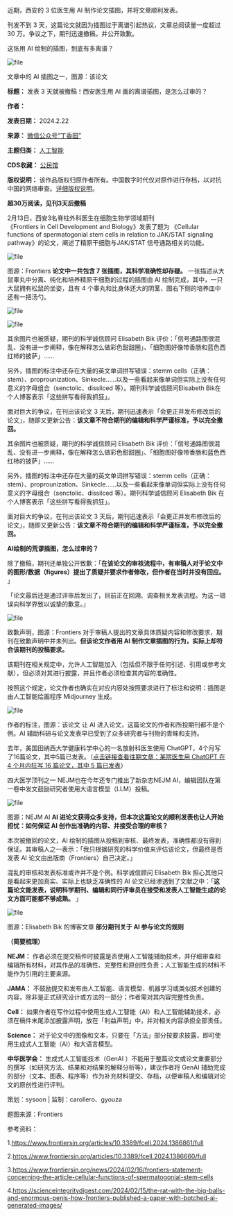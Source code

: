 近期，西安的 3 位医生用 AI 制作论文插图，并将文章顺利发表。


刊发不到 3 天，这篇论文就因为插图过于离谱引起热议，文章总阅读量一度超过 30 万。争议之下，期刊迅速撤稿，并公开致歉。


这张用 AI 绘制的插图，到底有多离谱？


![file](https://chinadigitaltimes.net/chinese/files/2024/02/image-1708596567011.png)


文章中的 AI 插图之一，图源：该论文


**标题：** 发表 3 天就被撤稿！西安医生用 AI 画的离谱插图，是怎么过审的？  

**作者：**   

**发表日期：** 2024.2.22  

**来源：** [微信公众号“丁香园”](https://mp.weixin.qq.com/s/Vrzd5nlVoLk8mblQUvFTrg)  

**主题归类：** [人工智能](https://chinadigitaltimes.net/space/人工智能)  

**CDS收藏：** [公民馆](https://chinadigitaltimes.net/space/%E5%85%AC%E6%B0%91%E9%A6%86)  

**版权说明：** 该作品版权归原作者所有。中国数字时代仅对原作进行存档，以对抗中国的网络审查。[详细版权说明](https://chinadigitaltimes.net/chinese/copyright)。


**超30万阅读，见刊3天后撤稿** 


2月13日，西安3名脊柱外科医生在细胞生物学领域期刊《Frontiers in Cell Development and Biology》发表了题为 《Cellular functions of spermatogonial stem cells in relation to JAK/STAT signaling pathway》的论文，阐述了精原干细胞与JAK/STAT 信号通路相关的功能。


![file](https://chinadigitaltimes.net/chinese/files/2024/02/image-1708596629218.png)  

图源：Frontiers
**论文中一共包含 7 张插图，其科学准确性却存疑。** 一张描述从大鼠睾丸中分离、纯化和培养精原干细胞的过程的插图由 AI 绘制完成，其中，一只大鼠拥有松鼠的坐姿，且有 4 个睾丸和比身体还大的阴茎，图右下侧的培养皿中还有一把汤勺。


![file](https://chinadigitaltimes.net/chinese/files/2024/02/image-1708596658873.png)  

![file](https://chinadigitaltimes.net/chinese/files/2024/02/image-1708596671026.png)


其余图片也被质疑，期刊的科学诚信顾问 Elisabeth Bik 评价：「信号通路图很混乱、没有进一步阐释，像在解释怎么做彩色甜甜圈」、「细胞图好像带香肠和蓝色西红柿的披萨」……


另外，插图的标注中还存在大量的英文单词拼写错误：stemm cells（正确：stem）、proprounization、Sinkecle……以及一些看起来像单词但实际上没有任何意义的字母组合（senctolic、dissilced 等）。期刊科学诚信顾问Elisabeth Bik在个人博客表示「这些拼写看得我抓狂」。


面对巨大的争议，在刊出该论文 3 天后，期刊迅速表示「会更正并发布修改后的论文」，随即又更新公告：**该文章不符合期刊的编辑和科学严谨标准，予以完全撤回。** 


其余图片也被质疑，期刊的科学诚信顾问 Elisabeth Bik 评价：「信号通路图很混乱、没有进一步阐释，像在解释怎么做彩色甜甜圈」、「细胞图好像带香肠和蓝色西红柿的披萨」……


另外，插图的标注中还存在大量的英文单词拼写错误：stemm cells（正确：stem）、proprounization、Sinkecle……以及一些看起来像单词但实际上没有任何意义的字母组合（senctolic、dissilced 等）。期刊科学诚信顾问 Elisabeth Bik 在个人博客表示「这些拼写看得我抓狂」。


面对巨大的争议，在刊出该论文 3 天后，期刊迅速表示「会更正并发布修改后的论文」，随即又更新公告：**该文章不符合期刊的编辑和科学严谨标准，予以完全撤回。** 


**AI绘制的荒谬插图，怎么过审的？** 


除了撤稿，期刊还单独公开致歉：「**在该论文的审核流程中，有审稿人对于论文中的图形/数据（figures）提出了质疑并要求作者修改，但作者在当时并没有回应。** 」


「论文最后还是通过评审后发出了，目前正在回溯、调查相关发表流程。为这一错误向科学界致以诚挚的歉意。」


![file](https://chinadigitaltimes.net/chinese/files/2024/02/image-1708596736418.png)  

致歉声明，图源：Frontiers
对于审稿人提出的文章具体质疑内容和修改要求，期刊在致歉声明中并未列出。**但该论文作者用 AI 制作文章插图的行为，实际上却符合该期刊的投稿要求。** 


该期刊在相关规定中，允许人工智能加入（包括但不限于任何引述、引用或参考文献），但必须对其进行披露，并且作者必须检查其内容的准确性。


按照这个规定，论文作者也确实在对应内容处按照要求进行了标注和说明：插图是由人工智能绘画程序 Midjourney 生成。


![file](https://chinadigitaltimes.net/chinese/files/2024/02/image-1708597197926.png)  

作者的标注，图源：该论文
让 AI 进入论文，这篇论文的作者和所投期刊都不是个例。AI 辅助科研与论文发表早已受到了众多研究者与刊物的青睐和支持。


去年，美国田纳西大学健康科学中心的一名放射科医生使用 ChatGPT，4个月写了16篇论文，其中5篇已发表。（[点击链接查看往期文章：某院医生用 ChatGPT 在 4 个月内狂写 16 篇论文，其中 5 篇已发表](http://mp.weixin.qq.com/s?__biz=MTg0MzMwODA0MQ==&mid=2653540009&idx=1&sn=09b8e55b46b4a799062574680917445f&chksm=5e3c3fcf694bb6d94f26538b73f1a1864b495d2ef37ebbe8e69b9556f8321a2b2a1b9c3becc3&scene=21#wechat_redirect)）


四大医学顶刊之一 NEJM也在今年还专门推出了新杂志NEJM AI，编辑团队在第一卷中发文鼓励研究者使用大语言模型（LLM）投稿。


![file](https://chinadigitaltimes.net/chinese/files/2024/02/image-1708597253624.png)  

图源：NEJM AI
**AI 进论文获得众多支持，但本次这篇论文的顺利发表也让人开始担忧：如何保证 AI 创作出准确的内容、并接受合理的审核？** 


本次被撤回的论文，AI 绘制的插图从投稿到审核、最终发表，准确性都没有得到保证。其审稿人之一表示：「我只根据研究的科学价值来评估该论文，但最终是否发表 AI 论文由出版商（Frontiers）自己决定。」


混乱的审核和发表标准或许并不是个例。科学诚信顾问 Elisabeth Bik 担心其他只是看起来更加真实、实际上也缺乏准确性的 AI 论文已经渗透到了文献之中：「**这篇论文能发表，说明科学期刊、编辑和同行评审员在接受和发表人工智能生成的论文方面可能都不够成熟。** 」


![file](https://chinadigitaltimes.net/chinese/files/2024/02/image-1708597281954.png)  

图源：Elisabeth Bik 的博客文章
**部分期刊关于 AI 参与论文的规则** 


**（简要梳理）** 


**NEJM：** 作者必须在提交稿件时披露是否使用人工智能辅助技术，并仔细审查和编辑所有材料，对其作品的准确性、完整性和原创性负责；人工智能生成的材料不能作为引用的主要来源。


**JAMA：** 不鼓励提交和发布由人工智能、语言模型、机器学习或类似技术创建的内容，除非是正式研究设计或方法的一部分；作者需对其内容完整性负责。


**Cell：** 如果作者在写作过程中使用生成人工智能（AI）和人工智能辅助技术，必须在稿件末尾添加披露声明，放在「利益声明」中，并对相关内容承担全部责任。


**Science：** 对于论文中的图像和文本，只要在「方法」部分按要求披露，即可使用生成式人工智能（AI）和大语言模型。


**中华医学会：** 生成式人工智能技术（GenAI ）不能用于整篇论文或论文重要部分的撰写（如研究方法、结果和对结果的解释分析等），建议作者将 GenAI 辅助完成的部分（文本、图表、程序等）作为补充材料提交、存档，以便审稿人和编辑对论文的原创性进行评判。


策划：sysoon | 监制：carollero、gyouza


题图来源：Frontiers


参考资料：


1.<https://www.frontiersin.org/articles/10.3389/fcell.2024.1386861/full>


2.<https://www.frontiersin.org/articles/10.3389/fcell.2024.1386660/full>


3.<https://www.frontiersin.org/news/2024/02/16/frontiers-statement-concerning-the-article-cellular-functions-of-spermatogonial-stem-cells>


4.<https://scienceintegritydigest.com/2024/02/15/the-rat-with-the-big-balls-and-enormous-penis-how-frontiers-published-a-paper-with-botched-ai-generated-images/>











